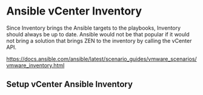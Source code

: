 # Ansible vCenter Inventory
Since Inventory brings the Ansible targets to the playbooks, Inventory should always be up to date.
Ansible would not be that popular if it would not bring a solution that brings ZEN to the inventory by calling the vCenter API.

https://docs.ansible.com/ansible/latest/scenario_guides/vmware_scenarios/vmware_inventory.html

## Setup vCenter Ansible Inventory

<!--stackedit_data:
eyJoaXN0b3J5IjpbLTExMTUzOTE2MTNdfQ==
-->